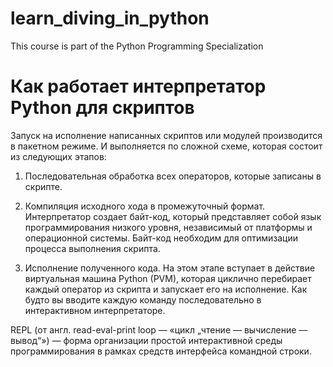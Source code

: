 # learn_diving_in_python
This course is part of the Python Programming Specialization

# Как работает интерпретатор Python для скриптов
Запуск на исполнение написанных скриптов или модулей производится в пакетном режиме. И выполняется по сложной схеме, которая состоит из следующих этапов:

1) Последовательная обработка всех операторов, которые записаны в скрипте.

2) Компиляция исходного хода в промежуточный формат. Интерпретатор создает байт-код, который представляет собой язык программирования низкого уровня, независимый от платформы и операционной системы. Байт-код необходим для оптимизации процесса выполнения скрипта.

3) Исполнение полученного кода. На этом этапе вступает в действие виртуальная машина Python (PVM), которая циклично перебирает каждый оператор из скрипта и запускает его на исполнение. Как будто вы вводите каждую команду последовательно в интерактивном интерпретаторе.

REPL (от англ. read-eval-print loop — «цикл „чтение — вычисление — вывод“») — форма организации простой интерактивной среды программирования в рамках средств интерфейса командной строки. 
